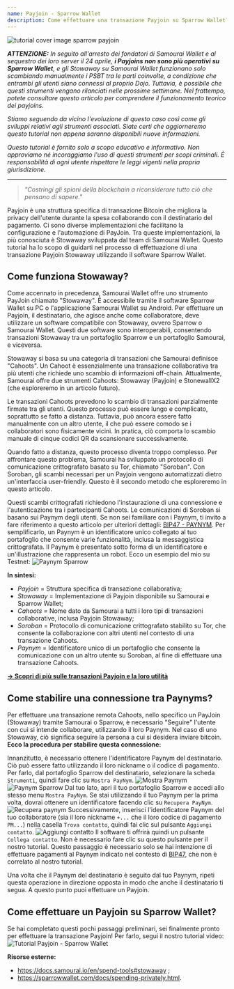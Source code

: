 ```yaml
---
name: Payjoin - Sparrow Wallet
description: Come effettuare una transazione Payjoin su Sparrow Wallet?
---
```

![tutorial cover image sparrow payjoin](assets/cover.webp)

***ATTENZIONE:** In seguito all'arresto dei fondatori di Samourai Wallet e al sequestro dei loro server il 24 aprile, **i Payjoins non sono più operativi su Sparrow Wallet**, e gli Stowaway su Samourai Wallet funzionano solo scambiando manualmente i PSBT tra le parti coinvolte, a condizione che entrambi gli utenti siano connessi al proprio Dojo. Tuttavia, è possibile che questi strumenti vengano rilanciati nelle prossime settimane. Nel frattempo, potete consultare questo articolo per comprendere il funzionamento teorico dei payjoins.*

_Stiamo seguendo da vicino l'evoluzione di questo caso così come gli sviluppi relativi agli strumenti associati. Siate certi che aggiorneremo questo tutorial non appena saranno disponibili nuove informazioni._

_Questo tutorial è fornito solo a scopo educativo e informativo. Non approviamo né incoraggiamo l'uso di questi strumenti per scopi criminali. È responsabilità di ogni utente rispettare le leggi vigenti nella propria giurisdizione._

---

> *"Costringi gli spioni della blockchain a riconsiderare tutto ciò che pensano di sapere."*

Payjoin è una struttura specifica di transazione Bitcoin che migliora la privacy dell'utente durante la spesa collaborando con il destinatario del pagamento. Ci sono diverse implementazioni che facilitano la configurazione e l'automazione di PayJoin. Tra queste implementazioni, la più conosciuta è Stowaway sviluppata dal team di Samourai Wallet. Questo tutorial ha lo scopo di guidarti nel processo di effettuazione di una transazione Payjoin Stowaway utilizzando il software Sparrow Wallet.

## Come funziona Stowaway?

Come accennato in precedenza, Samourai Wallet offre uno strumento PayJoin chiamato "Stowaway". È accessibile tramite il software Sparrow Wallet su PC o l'applicazione Samourai Wallet su Android. Per effettuare un Payjoin, il destinatario, che agisce anche come collaboratore, deve utilizzare un software compatibile con Stowaway, ovvero Sparrow o Samourai Wallet. Questi due software sono interoperabili, consentendo transazioni Stowaway tra un portafoglio Sparrow e un portafoglio Samourai, e viceversa.

Stowaway si basa su una categoria di transazioni che Samourai definisce "Cahoots". Un Cahoot è essenzialmente una transazione collaborativa tra più utenti che richiede uno scambio di informazioni off-chain. Attualmente, Samourai offre due strumenti Cahoots: Stowaway (Payjoin) e StonewallX2 (che esploreremo in un articolo futuro).

Le transazioni Cahoots prevedono lo scambio di transazioni parzialmente firmate tra gli utenti. Questo processo può essere lungo e complicato, soprattutto se fatto a distanza. Tuttavia, può ancora essere fatto manualmente con un altro utente, il che può essere comodo se i collaboratori sono fisicamente vicini. In pratica, ciò comporta lo scambio manuale di cinque codici QR da scansionare successivamente.

Quando fatto a distanza, questo processo diventa troppo complesso. Per affrontare questo problema, Samourai ha sviluppato un protocollo di comunicazione crittografato basato su Tor, chiamato "Soroban". Con Soroban, gli scambi necessari per un Payjoin vengono automatizzati dietro un'interfaccia user-friendly. Questo è il secondo metodo che esploreremo in questo articolo.

Questi scambi crittografati richiedono l'instaurazione di una connessione e l'autenticazione tra i partecipanti Cahoots. Le comunicazioni di Soroban si basano sui Paynym degli utenti. Se non sei familiare con i Paynym, ti invito a fare riferimento a questo articolo per ulteriori dettagli: [BIP47 - PAYNYM](https://planb.network/tutorials/privacy/paynym-bip47).
Per semplificarlo, un Paynym è un identificatore unico collegato al tuo portafoglio che consente varie funzionalità, inclusa la messaggistica crittografata. Il Paynym è presentato sotto forma di un identificatore e un'illustrazione che rappresenta un robot. Ecco un esempio del mio su Testnet: ![Paynym Sparrow](assets/it/1.webp)

**In sintesi:**
- *Payjoin* = Struttura specifica di transazione collaborativa;
- *Stowaway* = Implementazione di Payjoin disponibile su Samourai e Sparrow Wallet;
- *Cahoots* = Nome dato da Samourai a tutti i loro tipi di transazioni collaborative, inclusa Payjoin Stowaway;
- *Soroban* = Protocollo di comunicazione crittografato stabilito su Tor, che consente la collaborazione con altri utenti nel contesto di una transazione Cahoots.
- *Paynym* = Identificatore unico di un portafoglio che consente la comunicazione con un altro utente su Soroban, al fine di effettuare una transazione Cahoots.

[**-> Scopri di più sulle transazioni Payjoin e la loro utilità**](https://planb.network/tutorials/privacy/payjoin)

## Come stabilire una connessione tra Paynyms?
Per effettuare una transazione remota Cahoots, nello specifico un PayJoin (Stowaway) tramite Samourai o Sparrow, è necessario "Seguire" l'utente con cui si intende collaborare, utilizzando il loro Paynym. Nel caso di uno Stowaway, ciò significa seguire la persona a cui si desidera inviare bitcoin.
**Ecco la procedura per stabilire questa connessione:**

Innanzitutto, è necessario ottenere l'identificatore Paynym del destinatario. Ciò può essere fatto utilizzando il loro nickname o il codice di pagamento. Per farlo, dal portafoglio Sparrow del destinatario, selezionare la scheda `Strumenti`, quindi fare clic su `Mostra PayNym`.
![Mostra Paynym](assets/it/2.webp)
![Paynym Sparrow](assets/it/1.webp)
Dal tuo lato, apri il tuo portafoglio Sparrow e accedi allo stesso menu `Mostra PayNym`. Se stai utilizzando il tuo Paynym per la prima volta, dovrai ottenere un identificatore facendo clic su `Recupera PayNym`.
![Recupera paynym](assets/it/3.webp)
Successivamente, inserisci l'identificatore Paynym del tuo collaboratore (sia il loro nickname `+...` che il loro codice di pagamento `PM...`) nella casella `Trova contatto`, quindi fai clic sul pulsante `Aggiungi contatto`.
![Aggiungi contatto](assets/it/4.webp)
Il software ti offrirà quindi un pulsante `Collega contatto`. Non è necessario fare clic su questo pulsante per il nostro tutorial. Questo passaggio è necessario solo se hai intenzione di effettuare pagamenti al Paynym indicato nel contesto di [BIP47](https://planb.network/tutorials/privacy/paynym-bip47), che non è correlato al nostro tutorial.

Una volta che il Paynym del destinatario è seguito dal tuo Paynym, ripeti questa operazione in direzione opposta in modo che anche il destinatario ti segua. A questo punto puoi effettuare un Payjoin.

## Come effettuare un Payjoin su Sparrow Wallet?
Se hai completato questi pochi passaggi preliminari, sei finalmente pronto per effettuare la transazione Payjoin! Per farlo, segui il nostro tutorial video:
![Tutorial Payjoin - Sparrow Wallet](https://youtu.be/ZQxKod3e0Mg)

**Risorse esterne:**
- https://docs.samourai.io/en/spend-tools#stowaway ;
- https://sparrowwallet.com/docs/spending-privately.html.
